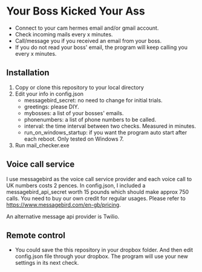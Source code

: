 # Your Boss Kicked Your Ass

* Connect to your cam hermes email and/or gmail account.
* Check incoming mails every x minutes.
* Call/message you if you received an email from your boss.  
* If you do not read your boss' email, the program will keep calling you every x minutes. 

## Installation 
1. Copy or clone this repository to your local directory
2. Edit your info in config.json 
    * messagebird_secret: no need to change for initial trials.
    * greetings: please DIY.
    * mybosses: a list of your bosses' emails.
    * phonenumbers: a list of phone numbers to be called.
    * interval: the time interval between two checks. Measured in minutes.
    * run_on_windows_startup: if you want the program auto start after each reboot. Only tested on Windows 7.    
3. Run mail_checker.exe


## Voice call service 
I use messagebird as the voice call service provider and each voice call to UK numbers costs 2 pences. In config.json, I included a messagebird_api_secret worth 15 pounds which should make approx 750 calls. You need to buy our own credit for regular usages. Please refer to https://www.messagebird.com/en-gb/pricing.

An alternative message api provider is Twilio.

## Remote control
* You could save the this repository in your dropbox folder. And then edit config.json file through your dropbox. The program will use your new settings in its next check.
